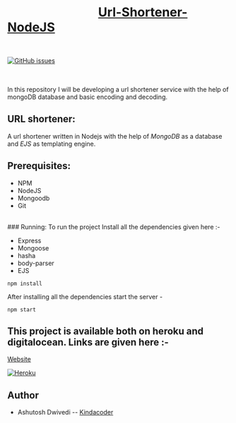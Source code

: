 # &nbsp;&nbsp;&nbsp;&nbsp;&nbsp;&nbsp;&nbsp;&nbsp;&nbsp;&nbsp;&nbsp;&nbsp;&nbsp;&nbsp;&nbsp;&nbsp;&nbsp;&nbsp;&nbsp;&nbsp;&nbsp;&nbsp;&nbsp;&nbsp;&nbsp;&nbsp;&nbsp;&nbsp;&nbsp;&nbsp; [Url-Shortener-NodeJS](http://let-me-short-it.herokuapp.com)
<br/>


[![GitHub issues](https://img.shields.io/github/issues-raw/kindacoder/Url-Shortener-NodeJS.svg?style=for-the-badge)](https://github.com/kindacoder/Url-Shortener-NodeJS)



<br/><br/>
In this repository I will be developing a url shortener service with the help of mongoDB database and basic encoding and decoding.
## URL shortener:
A url shortener written in Nodejs with the help of *MongoDB* as a database and *EJS* as templating engine.
## Prerequisites:
- NPM
- NodeJS
- Mongoodb
- Git
<br>
### Running:
To run the project Install all the dependencies given here :-

- Express
- Mongoose
- hasha
- body-parser
- EJS

```
npm install
```
After installing all the dependencies start the server -

```
npm start
```
## This project is available both on heroku and digitalocean. Links are given here :-
[Website](http://let-me-short-it.herokuapp.com)

[![Heroku](https://www.herokucdn.com/deploy/button.png)](http://let-me-short-it.herokuapp.com/)


## Author
* Ashutosh Dwivedi -- [Kindacoder](https://github.com/kindacoder)






